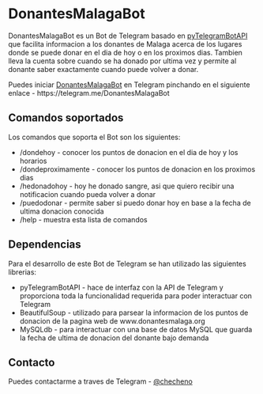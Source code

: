 # DonantesMalagaBot
DonantesMalagaBot es un Bot de Telegram basado en <a href="https://github.com/eternnoir/pyTelegramBotAPI">pyTelegramBotAPI</a> que facilita informacion a los donantes de Malaga acerca de los lugares donde se puede donar en el dia de hoy o en los proximos dias. Tambien lleva la cuenta sobre cuando se ha donado por ultima vez y permite al donante saber exactamente cuando puede volver a donar.

<p>
Puedes iniciar <a href="https://telegram.me/DonantesMalagaBot">DonantesMalagaBot</a> en Telegram pinchando en el siguiente enlace - https://telegram.me/DonantesMalagaBot
</p>

## Comandos soportados
<p>
Los comandos que soporta el Bot son los siguientes:
</p>

<ul>
<li>/dondehoy - conocer los puntos de donacion en el dia de hoy y los horarios</li>
<li>/dondeproximamente - conocer los puntos de donacion en los proximos dias</li>
<li>/hedonadohoy - hoy he donado sangre, asi que quiero recibir una notificacion cuando pueda volver a donar</li>
<li>/puedodonar - permite saber si puedo donar hoy en base a la fecha de ultima donacion conocida</li>
<li>/help - muestra esta lista de comandos</li>
</ul>

## Dependencias
Para el desarrollo de este Bot de Telegram se han utilizado las siguientes librerias:
<ul>
<li>pyTelegramBotAPI - hace de interfaz con la API de Telegram y proporciona toda la funcionalidad requerida para poder interactuar con Telegram</li>
<li>BeautifulSoup - utilizado para parsear la informacion de los puntos de donacion de la pagina web de www.donantesmalaga.org</li>
<li>MySQLdb - para interactuar con una base de datos MySQL que guarda la fecha de ultima de donacion del donante bajo demanda</li>
</ul>

## Contacto
<p>
Puedes contactarme a traves de Telegram - <a href="https://telegram.me/checheno">@checheno</a>
</p>
